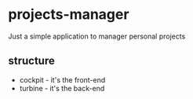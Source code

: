 # projects-manager
Just a simple application to manager personal projects

## structure
- cockpit - it's the front-end
- turbine - it's the back-end